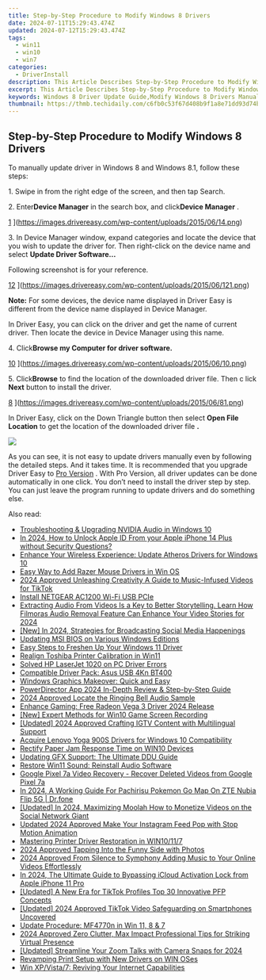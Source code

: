 ```yaml
---
title: Step-by-Step Procedure to Modify Windows 8 Drivers
date: 2024-07-11T15:29:43.474Z
updated: 2024-07-12T15:29:43.474Z
tags:
  - win11
  - win10
  - win7
categories:
  - DriverInstall
description: This Article Describes Step-by-Step Procedure to Modify Windows 8 Drivers
excerpt: This Article Describes Step-by-Step Procedure to Modify Windows 8 Drivers
keywords: Windows 8 Driver Update Guide,Modify Windows 8 Drivers Manual,Windows 8 System Driver Adjustments,How-To,Windows 8 Hardware Driver Changes,Updating Drivers for Optimal Performance in Windows 8,Step-by-Step Driver Customization in Windows 8 OS
thumbnail: https://thmb.techidaily.com/c6fb0c53f67d408b9f1a8e71dd93d74b8d8f511c12090374117c9c8e1782192a.jpg
---
```


## Step-by-Step Procedure to Modify Windows 8 Drivers

 To manually update driver in Windows 8 and Windows 8.1, follow these steps:

 1\. Swipe in from the right edge of the screen, and then tap Search.

 2\. Enter**Device Manager** in the search box, and click**Device Manager** .

[1](https://images.drivereasy.com/wp-content/uploads/2015/06/14-217x300.png) ](https://images.drivereasy.com/wp-content/uploads/2015/06/14.png)

 3\.  In Device Manager window, expand categories and locate the device that you wish to update the driver for. Then right-click on the device name and select   **Update Driver Software…**

 Following screenshot is for your reference.

[12](https://images.drivereasy.com/wp-content/uploads/2015/06/121-500x315.png) ](https://images.drivereasy.com/wp-content/uploads/2015/06/121.png)

**Note:**  For some devices, the device name displayed in Driver Easy is different from the device name displayed in Device Manager.

 In Driver Easy, you can click on the driver and get the name of current driver. Then locate the device in Device Manager using this name.

 4\. Click**Browse my Computer for driver software.**

[10](https://images.drivereasy.com/wp-content/uploads/2015/06/10-500x373.png) ](https://images.drivereasy.com/wp-content/uploads/2015/06/10.png)

 5\. Click**Browse**  to find the location of the downloaded driver file. Then c  lick   **Next**  button to install the driver.

[8](https://images.drivereasy.com/wp-content/uploads/2015/06/81-500x320.png) ](https://images.drivereasy.com/wp-content/uploads/2015/06/81.png)

[](https://images.drivereasy.com/wp-content/uploads/2015/06/81.png)  In Driver Easy, click on the Down Triangle button then select   **Open File Location**  to get the location of the downloaded driver file **.**

![](https://images.drivereasy.com/wp-content/uploads/2019/12/open-file-location-win8.jpg)

 As you can see, it is not easy to update drivers manually even by following the detailed steps. And it takes time. It is recommended that you upgrade Driver Easy to [Pro Version](https://tools.techidaily.com/drivereasy/download/) . With Pro Version, all driver updates can be done automatically in one click. You don’t need to install the driver step by step. You can just leave the program running to update drivers and do something else.

<ins class="adsbygoogle"
     style="display:block"
     data-ad-format="autorelaxed"
     data-ad-client="ca-pub-7571918770474297"
     data-ad-slot="1223367746"></ins>



<ins class="adsbygoogle"
     style="display:block"
     data-ad-client="ca-pub-7571918770474297"
     data-ad-slot="8358498916"
     data-ad-format="auto"
     data-full-width-responsive="true"></ins>



<span class="atpl-alsoreadstyle">Also read:</span>
<div><ul>
<li><a href="https://driver-install.techidaily.com/troubleshooting-and-upgrading-nvidia-audio-in-windows-10/"><u>Troubleshooting & Upgrading NVIDIA Audio in Windows 10</u></a></li>
<li><a href="https://apple-account.techidaily.com/in-2024-how-to-unlock-apple-id-from-your-apple-iphone-14-plus-without-security-questions-by-drfone-ios/"><u>In 2024, How to Unlock Apple ID From your Apple iPhone 14 Plus without Security Questions?</u></a></li>
<li><a href="https://driver-install.techidaily.com/enhance-your-wireless-experience-update-atheros-drivers-for-windows-10/"><u>Enhance Your Wireless Experience: Update Atheros Drivers for Windows 10</u></a></li>
<li><a href="https://driver-install.techidaily.com/easy-way-to-add-razer-mouse-drivers-in-win-os/"><u>Easy Way to Add Razer Mouse Drivers in Win OS</u></a></li>
<li><a href="https://tiktok-videos.techidaily.com/2024-approved-unleashing-creativity-a-guide-to-music-infused-videos-for-tiktok/"><u>2024 Approved  Unleashing Creativity  A Guide to Music-Infused Videos for TikTok</u></a></li>
<li><a href="https://driver-install.techidaily.com/install-netgear-ac1200-wi-fi-usb-pcie/"><u>Install NETGEAR AC1200 Wi-Fi USB PCIe</u></a></li>
<li><a href="https://ai-video-editing.techidaily.com/extracting-audio-from-videos-is-a-key-to-better-storytelling-learn-how-filmoras-audio-removal-feature-can-enhance-your-video-stories-for-2024/"><u>Extracting Audio From Videos Is a Key to Better Storytelling. Learn How Filmoras Audio Removal Feature Can Enhance Your Video Stories for 2024</u></a></li>
<li><a href="https://facebook-video-content.techidaily.com/new-in-2024-strategies-for-broadcasting-social-media-happenings/"><u>[New] In 2024, Strategies for Broadcasting Social Media Happenings</u></a></li>
<li><a href="https://driver-install.techidaily.com/updating-msi-bios-on-various-windows-editions/"><u>Updating MSI BIOS on Various Windows Editions</u></a></li>
<li><a href="https://driver-install.techidaily.com/easy-steps-to-freshen-up-your-windows-11-driver/"><u>Easy Steps to Freshen Up Your Windows 11 Driver</u></a></li>
<li><a href="https://driver-install.techidaily.com/realign-toshiba-printer-calibration-in-win11/"><u>Realign Toshiba Printer Calibration in Win11</u></a></li>
<li><a href="https://driver-install.techidaily.com/solved-hp-laserjet-1020-on-pc-driver-errors/"><u>Solved HP LaserJet 1020 on PC Driver Errors</u></a></li>
<li><a href="https://driver-install.techidaily.com/compatible-driver-pack-asus-usb-4kn-bt400/"><u>Compatible Driver Pack: Asus USB 4Kn BT400</u></a></li>
<li><a href="https://driver-install.techidaily.com/windows-graphics-makeover-quick-and-easy/"><u>Windows Graphics Makeover: Quick and Easy</u></a></li>
<li><a href="https://fox-helps.techidaily.com/powerdirector-app-2024-in-depth-review-and-step-by-step-guide/"><u>PowerDirector App 2024  In-Depth Review & Step-by-Step Guide</u></a></li>
<li><a href="https://voice-adjusting.techidaily.com/2024-approved-locate-the-ringing-bell-audio-sample/"><u>2024 Approved Locate the Ringing Bell Audio Sample</u></a></li>
<li><a href="https://driver-install.techidaily.com/enhance-gaming-free-radeon-vega-3-driver-2024-release/"><u>Enhance Gaming: Free Radeon Vega 3 Driver 2024 Release</u></a></li>
<li><a href="https://screen-sharing-recording.techidaily.com/new-expert-methods-for-win10-game-screen-recording/"><u>[New] Expert Methods for Win10 Game Screen Recording</u></a></li>
<li><a href="https://instagram-video-recordings.techidaily.com/updated-2024-approved-crafting-igtv-content-with-multilingual-support/"><u>[Updated] 2024 Approved  Crafting IGTV Content with Multilingual Support</u></a></li>
<li><a href="https://driver-install.techidaily.com/acquire-lenovo-yoga-900s-drivers-for-windows-10-compatibility/"><u>Acquire Lenovo Yoga 900S Drivers for Windows 10 Compatibility</u></a></li>
<li><a href="https://driver-install.techidaily.com/rectify-paper-jam-response-time-on-win10-devices/"><u>Rectify Paper Jam Response Time on WIN10 Devices</u></a></li>
<li><a href="https://driver-install.techidaily.com/updating-gfx-support-the-ultimate-ddu-guide/"><u>Updating GFX Support: The Ultimate DDU Guide</u></a></li>
<li><a href="https://driver-install.techidaily.com/restore-win11-sound-reinstall-audio-software/"><u>Restore Win11 Sound: Reinstall Audio Software</u></a></li>
<li><a href="https://phone-solutions.techidaily.com/google-pixel-7a-video-recovery-recover-deleted-videos-from-google-pixel-7a-by-fonelab-android-recover-video/"><u>Google Pixel 7a Video Recovery - Recover Deleted Videos from Google Pixel 7a</u></a></li>
<li><a href="https://android-pokemon-go.techidaily.com/in-2024-a-working-guide-for-pachirisu-pokemon-go-map-on-zte-nubia-flip-5g-drfone-by-drfone-virtual-android/"><u>In 2024, A Working Guide For Pachirisu Pokemon Go Map On ZTE Nubia Flip 5G | Dr.fone</u></a></li>
<li><a href="https://facebook-video-recording.techidaily.com/updated-in-2024-maximizing-moolah-how-to-monetize-videos-on-the-social-network-giant/"><u>[Updated] In 2024, Maximizing Moolah  How to Monetize Videos on the Social Network Giant</u></a></li>
<li><a href="https://smart-video-editing.techidaily.com/updated-2024-approved-make-your-instagram-feed-pop-with-stop-motion-animation/"><u>Updated 2024 Approved Make Your Instagram Feed Pop with Stop Motion Animation</u></a></li>
<li><a href="https://driver-install.techidaily.com/mastering-printer-driver-restoration-in-win10117/"><u>Mastering Printer Driver Restoration in WIN10/11/7</u></a></li>
<li><a href="https://some-tips.techidaily.com/2024-approved-tapping-into-the-funny-side-with-photos/"><u>2024 Approved  Tapping Into the Funny Side with Photos</u></a></li>
<li><a href="https://audio-shaping.techidaily.com/2024-approved-from-silence-to-symphony-adding-music-to-your-online-videos-effortlessly/"><u>2024 Approved From Silence to Symphony Adding Music to Your Online Videos Effortlessly</u></a></li>
<li><a href="https://activate-lock.techidaily.com/in-2024-the-ultimate-guide-to-bypassing-icloud-activation-lock-from-apple-iphone-11-pro-by-drfone-ios/"><u>In 2024, The Ultimate Guide to Bypassing iCloud Activation Lock from Apple iPhone 11 Pro</u></a></li>
<li><a href="https://tiktok-videos.techidaily.com/updated-a-new-era-for-tiktok-profiles-top-30-innovative-pfp-concepts/"><u>[Updated] A New Era for TikTok Profiles  Top 30 Innovative PFP Concepts</u></a></li>
<li><a href="https://tiktok-video-recordings.techidaily.com/updated-2024-approved-tiktok-video-safeguarding-on-smartphones-uncovered/"><u>[Updated] 2024 Approved  TikTok Video Safeguarding on Smartphones Uncovered</u></a></li>
<li><a href="https://driver-install.techidaily.com/update-procedure-mf4770n-in-win-11-8-and-7/"><u>Update Procedure: MF4770n in Win 11, 8 & 7</u></a></li>
<li><a href="https://desktop-recording.techidaily.com/2024-approved-zero-clutter-max-impact-professional-tips-for-striking-virtual-presence/"><u>2024 Approved  Zero Clutter, Max Impact  Professional Tips for Striking Virtual Presence</u></a></li>
<li><a href="https://screen-recording.techidaily.com/updated-streamline-your-zoom-talks-with-camera-snaps-for-2024/"><u>[Updated] Streamline Your Zoom Talks with Camera Snaps for 2024</u></a></li>
<li><a href="https://driver-install.techidaily.com/revamping-print-setup-with-new-drivers-on-win-oses/"><u>Revamping Print Setup with New Drivers on WIN OSes</u></a></li>
<li><a href="https://driver-install.techidaily.com/win-xpvista7-reviving-your-internet-capabilities/"><u>Win XP/Vista/7: Reviving Your Internet Capabilities</u></a></li>
</ul></div>
